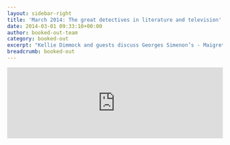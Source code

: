 ```yaml
---
layout: sidebar-right
title: 'March 2014: The great detectives in literature and television'
date: 2014-03-01 09:33:10+00:00
author: booked-out-team
category: booked-out
excerpt: "Kellie Dimmock and guests discuss Georges Simenon’s - Maigret, Margery Allingham’s Albert Campion, the iconic Sherlock Holmes by Arthur Conan Doyle and Vera by Anne Cleeves."
breadcrumb: booked-out
---
```

<iframe width="100%" height="166" scrolling="no" frameborder="no" src="https://w.soundcloud.com/player/?url=https%3A//api.soundcloud.com/tracks/182164737&amp;color=ff5500&amp;auto_play=false&amp;hide_related=false&amp;show_comments=true&amp;show_user=true&amp;show_reposts=false"></iframe>
